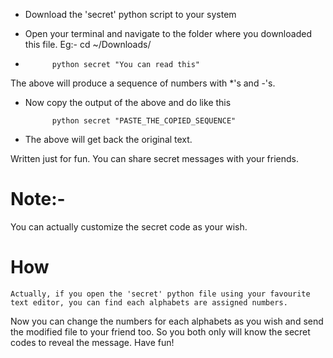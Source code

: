 * Download the 'secret' python script to your system

* Open your terminal and navigate to the folder where you downloaded this file.
   Eg:- cd ~/Downloads/

*			python secret "You can read this"

The above will produce a sequence of numbers with *'s and -'s.

* Now copy the output of the above and do like this
			
			python secret "PASTE_THE_COPIED_SEQUENCE"

* The above will get back the original text.

Written just for fun. You can share secret messages with your friends.

Note:-
===== 

You can actually customize the secret code as your wish.

How
===
	
	Actually, if you open the 'secret' python file using your favourite text editor, you can find each alphabets are assigned numbers.
Now you can change the numbers for each alphabets as you wish and send the modified file to your friend too. So you both only will know the secret codes to reveal the message. Have fun! 